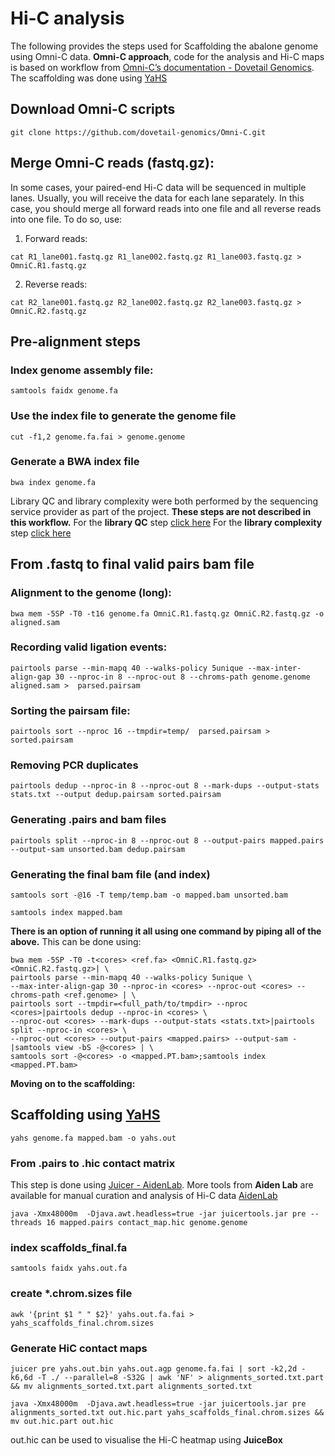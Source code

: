 # Hi-C analysis 

The following provides the steps used for Scaffolding the abalone genome using Omni-C data. 
**Omni-C approach**, code for the analysis and Hi-C maps is based on workflow from [Omni-C’s documentation - Dovetail Genomics](https://omni-c.readthedocs.io/en/latest/index.html). The scaffolding was done using [YaHS](https://github.com/c-zhou/yahs)

## Download Omni-C scripts

```
git clone https://github.com/dovetail-genomics/Omni-C.git
```

## Merge Omni-C reads (fastq.gz):
In some cases, your paired-end Hi-C data will be sequenced in multiple lanes. Usually, you will receive the data for each lane separately. In this case, you should merge all forward reads into one file and all reverse reads into one file.  To do so, use:

1. Forward reads:
```
cat R1_lane001.fastq.gz R1_lane002.fastq.gz R1_lane003.fastq.gz > OmniC.R1.fastq.gz
```
2. Reverse reads:
```
cat R2_lane001.fastq.gz R2_lane002.fastq.gz R2_lane003.fastq.gz > OmniC.R2.fastq.gz
```

## Pre-alignment steps 

### Index genome assembly file:

```
samtools faidx genome.fa
```

### Use the index file to generate the genome file

```
cut -f1,2 genome.fa.fai > genome.genome
```

### Generate a BWA index file

```
bwa index genome.fa
```

Library QC and library complexity were both performed by the sequencing service provider as part of the project. **These steps are not described in this workflow.** 
For the **library QC** step [click here](https://omni-c.readthedocs.io/en/latest/library_qc.html#)
For the **library complexity** step [click here](https://omni-c.readthedocs.io/en/latest/library_qc.html#library-complexity) 

## From .fastq to final valid pairs bam file

### Alignment to the genome (long):
```
bwa mem -5SP -T0 -t16 genome.fa OmniC.R1.fastq.gz OmniC.R2.fastq.gz -o aligned.sam
```
### Recording valid ligation events:
```
pairtools parse --min-mapq 40 --walks-policy 5unique --max-inter-align-gap 30 --nproc-in 8 --nproc-out 8 --chroms-path genome.genome  aligned.sam >  parsed.pairsam
```
### Sorting the pairsam file:
```
pairtools sort --nproc 16 --tmpdir=temp/  parsed.pairsam > sorted.pairsam
```
### Removing PCR duplicates
```
pairtools dedup --nproc-in 8 --nproc-out 8 --mark-dups --output-stats stats.txt --output dedup.pairsam sorted.pairsam
```
### Generating .pairs and bam files
```
pairtools split --nproc-in 8 --nproc-out 8 --output-pairs mapped.pairs --output-sam unsorted.bam dedup.pairsam
```
### Generating the final bam file (and index)

```
samtools sort -@16 -T temp/temp.bam -o mapped.bam unsorted.bam
```

```
samtools index mapped.bam
```

**There is an option of running it all using one command by piping all of the above.** This can be done using:

```
bwa mem -5SP -T0 -t<cores> <ref.fa> <OmniC.R1.fastq.gz> <OmniC.R2.fastq.gz>| \
pairtools parse --min-mapq 40 --walks-policy 5unique \
--max-inter-align-gap 30 --nproc-in <cores> --nproc-out <cores> --chroms-path <ref.genome> | \
pairtools sort --tmpdir=<full_path/to/tmpdir> --nproc <cores>|pairtools dedup --nproc-in <cores> \
--nproc-out <cores> --mark-dups --output-stats <stats.txt>|pairtools split --nproc-in <cores> \
--nproc-out <cores> --output-pairs <mapped.pairs> --output-sam -|samtools view -bS -@<cores> | \
samtools sort -@<cores> -o <mapped.PT.bam>;samtools index <mapped.PT.bam>
```

**Moving on to the scaffolding:**

## Scaffolding using [YaHS](https://github.com/c-zhou/yahs)

```
yahs genome.fa mapped.bam -o yahs.out
```

### From .pairs to .hic contact matrix


This step is done using [Juicer - AidenLab](https://github.com/aidenlab/juicer). 
More tools from **Aiden Lab** are available for manual curation and analysis of Hi-C data [AidenLab](https://github.com/aidenlab)

```
java -Xmx48000m  -Djava.awt.headless=true -jar juicertools.jar pre --threads 16 mapped.pairs contact_map.hic genome.genome
```

### index scaffolds_final.fa

```
samtools faidx yahs.out.fa
```

### create *.chrom.sizes file

```
awk '{print $1 " " $2}' yahs.out.fa.fai > yahs_scaffolds_final.chrom.sizes
```

### Generate HiC contact maps

```
juicer pre yahs.out.bin yahs.out.agp genome.fa.fai | sort -k2,2d -k6,6d -T ./ --parallel=8 -S32G | awk 'NF' > alignments_sorted.txt.part && mv alignments_sorted.txt.part alignments_sorted.txt
```

```
java -Xmx48000m  -Djava.awt.headless=true -jar juicertools.jar pre alignments_sorted.txt out.hic.part yahs_scaffolds_final.chrom.sizes && mv out.hic.part out.hic
```

out.hic can be used to visualise the Hi-C heatmap using **JuiceBox**



